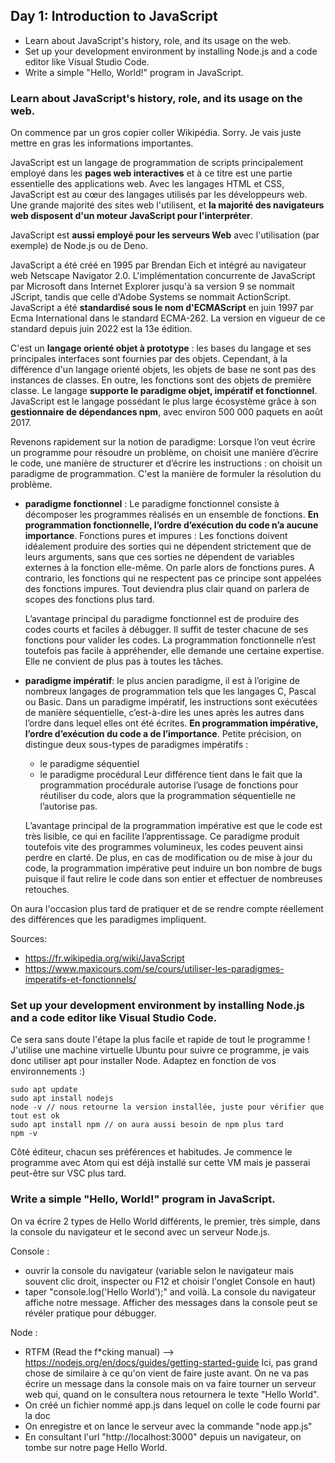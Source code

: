 ## Day 1: Introduction to JavaScript

- Learn about JavaScript's history, role, and its usage on the web.
- Set up your development environment by installing Node.js and a code editor like Visual Studio Code.
- Write a simple "Hello, World!" program in JavaScript.


### Learn about JavaScript's history, role, and its usage on the web.
On commence par un gros copier coller Wikipédia. Sorry. Je vais juste mettre en gras les informations importantes.

JavaScript est un langage de programmation de scripts principalement employé dans les **pages web interactives** et à ce titre est une partie essentielle des applications web. Avec les langages HTML et CSS, JavaScript est au cœur des langages utilisés par les développeurs web. Une grande majorité des sites web l'utilisent, et **la majorité des navigateurs web disposent d'un moteur JavaScript pour l'interpréter**.

JavaScript est **aussi employé pour les serveurs Web** avec l'utilisation (par exemple) de Node.js ou de Deno.

JavaScript a été créé en 1995 par Brendan Eich et intégré au navigateur web Netscape Navigator 2.0. L'implémentation concurrente de JavaScript par Microsoft dans Internet Explorer jusqu'à sa version 9 se nommait JScript, tandis que celle d'Adobe Systems se nommait ActionScript. JavaScript a été **standardisé sous le nom d'ECMAScript** en juin 1997 par Ecma International dans le standard ECMA-262. La version en vigueur de ce standard depuis juin 2022 est la 13e édition.

C'est un **langage orienté objet à prototype** : les bases du langage et ses principales interfaces sont fournies par des objets. Cependant, à la différence d'un langage orienté objets, les objets de base ne sont pas des instances de classes. En outre, les fonctions sont des objets de première classe. Le langage **supporte le paradigme objet, impératif et fonctionnel**.
JavaScript est le langage possédant le plus large écosystème grâce à son **gestionnaire de dépendances npm**, avec environ 500 000 paquets en août 2017.

Revenons rapidement sur la notion de paradigme:
Lorsque l’on veut écrire un programme pour résoudre un problème, on choisit une manière d’écrire le code, une manière de structurer et d’écrire les instructions : on choisit un paradigme de programmation. C'est la manière de formuler la résolution du problème.

- **paradigme fonctionnel** : Le paradigme fonctionnel consiste à décomposer les programmes réalisés en un ensemble de fonctions.
  **En programmation fonctionnelle, l’ordre d’exécution du code n’a aucune importance**.
  Fonctions pures et impures :
  Les fonctions doivent idéalement produire des sorties qui ne dépendent strictement que de leurs arguments, sans que ces sorties ne dépendent de variables externes à la fonction elle-même. On parle alors de fonctions pures.
  A contrario, les fonctions qui ne respectent pas ce principe sont appelées des fonctions impures.
  Tout deviendra plus clair quand on parlera de scopes des fonctions plus tard.

  L’avantage principal du paradigme fonctionnel est de produire des codes courts et faciles à débugger. Il suffit de tester chacune de ses fonctions pour valider les codes.
  La programmation fonctionnelle n’est toutefois pas facile à appréhender, elle demande une certaine expertise. Elle ne convient de plus pas à toutes les tâches.

- **paradigme impératif**:  le plus ancien paradigme, il est à l’origine de nombreux langages de programmation tels que les langages C, Pascal ou Basic.
  Dans un paradigme impératif, les instructions sont exécutées de manière séquentielle, c’est-à-dire les unes après les autres dans l’ordre dans lequel elles ont été écrites. **En programmation impérative, l’ordre d’exécution du code a de l’importance**.
  Petite précision, on distingue deux sous-types de paradigmes impératifs :
  - le paradigme séquentiel
  - le paradigme procédural
  Leur différence tient dans le fait que la programmation procédurale autorise l’usage de fonctions pour réutiliser du code, alors que la programmation séquentielle ne l’autorise pas.

  L’avantage principal de la programmation impérative est que le code est très lisible, ce qui en facilite l’apprentissage.
  Ce paradigme produit toutefois vite des programmes volumineux, les codes peuvent ainsi perdre en clarté. De plus, en cas de modification ou de mise à jour du code, la programmation impérative peut induire un bon nombre de bugs puisque il faut relire le code dans son entier et effectuer de nombreuses retouches.


On aura l'occasion plus tard de pratiquer et de se rendre compte réellement des différences que les paradigmes impliquent.

Sources:
- https://fr.wikipedia.org/wiki/JavaScript
- https://www.maxicours.com/se/cours/utiliser-les-paradigmes-imperatifs-et-fonctionnels/

### Set up your development environment by installing Node.js and a code editor like Visual Studio Code.

Ce sera sans doute l'étape la plus facile et rapide de tout le programme !
J'utilise une machine virtuelle Ubuntu pour suivre ce programme, je vais donc utiliser apt pour installer Node. Adaptez en fonction de vos environnements :)

    sudo apt update
    sudo apt install nodejs
    node -v // nous retourne la version installée, juste pour vérifier que tout est ok
    sudo apt install npm // on aura aussi besoin de npm plus tard
    npm -v

Côté éditeur, chacun ses préférences et habitudes. Je commence le programme avec Atom qui est déjà installé sur cette VM mais je passerai peut-être sur VSC plus tard.

### Write a simple "Hello, World!" program in JavaScript.

On va écrire 2 types de Hello World différents, le premier, très simple, dans la console du navigateur et le second avec un serveur Node.js.

Console :
- ouvrir la console du navigateur (variable selon le navigateur mais souvent clic droit, inspecter ou F12 et choisir l'onglet Console en haut)
- taper "console.log('Hello World');" and voilà. La console du navigateur affiche notre message. Afficher des messages dans la console peut se révéler pratique pour débugger.

Node :
- RTFM (Read the f*cking manual) --> https://nodejs.org/en/docs/guides/getting-started-guide
Ici, pas grand chose de similaire à ce qu'on vient de faire juste avant. On ne va pas écrire un message dans la console mais on va faire tourner un serveur web qui, quand on le consultera nous retournera le texte "Hello World".
- On créé un fichier nommé app.js dans lequel on colle le code fourni par la doc
- On enregistre et on lance le serveur avec la commande "node app.js"
- En consultant l'url "http://localhost:3000" depuis un navigateur, on tombe sur notre page Hello World.
